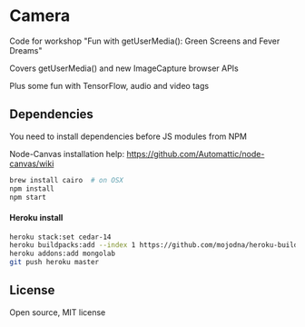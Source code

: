 # Camera

Code for workshop "Fun with getUserMedia(): Green Screens and Fever Dreams"

Covers getUserMedia() and new ImageCapture browser APIs

Plus some fun with TensorFlow, audio and video tags

## Dependencies

You need to install dependencies before JS modules from NPM

Node-Canvas installation help: https://github.com/Automattic/node-canvas/wiki

```bash
brew install cairo  # on OSX
npm install
npm start
```

#### Heroku install

```bash
heroku stack:set cedar-14
heroku buildpacks:add --index 1 https://github.com/mojodna/heroku-buildpack-cairo.git
heroku addons:add mongolab
git push heroku master
```

## License

Open source, MIT license

